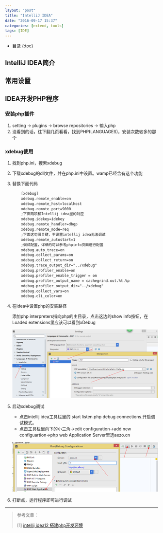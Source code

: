 ```yaml
---
layout: "post"
title: "IntelliJ IDEA"
date: "2016-09-17 15:37"
categories: [extend, tools]
tags: [IDE]
---
```


* 目录
{:toc}

## IntelliJ IDEA简介

## 常用设置

## IDEA开发PHP程序

### 安装php插件

1. setting -> plugins -> browse repositories -> 输入php
2. 没看到的话，往下翻几页看看，找到PHP(LANGUAGES)，安装次数较多的那个

### xdebug使用

1. 找到php.ini，搜索xdebug
2. 下载xdebug的dll文件，并在php.ini中设置。wamp已经含有这个功能
3. 替换下面代码

    ```html
        [xdebug]  
        xdebug.remote_enable=on  
        xdebug.remote_host=localhost  
        xdebug.remote_port=9000  
        ;下面两项和Intellij idea里的对应  
        xdebug.idekey=idekey  
        xdebug.remote_handler=dbgp  
        xdebug.remote_mode=req  
        ;下面这句很关键，不设置intellij idea无法调试  
        xdebug.remote_autostart=1  
        ;调试配置，详细的可以参考phpinfo页面进行配置  
        xdebug.auto_trace=on  
        xdebug.collect_params=on  
        xdebug.collect_return=on  
        xdebug.trace_output_dir="../xdebug"  
        xdebug.profiler_enable=on  
        xdebug.profiler_enable_trigger = on
        xdebug.profiler_output_name = cachegrind.out.%t.%p
        xdebug.profiler_output_dir="../xdebug"  
        xdebug.collect_vars=on  
        xdebug.cli_color=on
    ```

4. 在idea中设置php的安装路径

    添加php interpreters指向php的主目录，点击这边的show info按钮，在Loaded extensions里应该可以看到xDebug

    ![php-xdebug](/data/images/2016/09/php-xdebug.png)

5. 启动xdebug调试
    - 点击intellij idea工具栏里的 start listen php debug connections.开启调试模式。
    - 点击工具栏里向下的小三角->edit configuration->add new configuartion->php web Application Server里选aezo.cn

    ![php-xdebug](/data/images/2016/09/php-xdebug2.png)

6. 打断点，运行程序即可进行调试











------------


> 参考文章：
>
> [1] [intellij idea12 搭建php开发环境](http://blog.csdn.net/ysjjovo/article/details/13292787)
